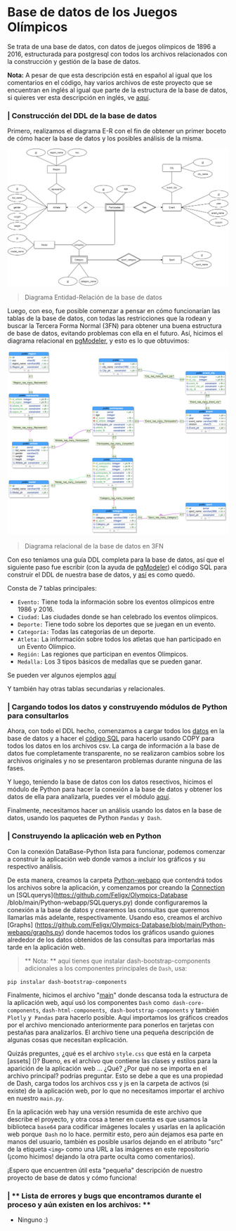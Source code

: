 # Base de datos de los Juegos Olímpicos
Se trata de una base de datos, con datos de juegos olímpicos de 1896 a 2016, estructurada para postgresql con todos los archivos relacionados con la construcción y gestión de la base de datos.

**Nota:** A pesar de que esta descripción está en español al igual que los comentarios en el código, hay varios archivos de este proyecto que se encuentran en inglés al igual que parte de la estructura de la base de datos, si quieres ver esta descripción en inglés, ve [aquí](https://github.com/Feligx/Olympics-Database/blob/main/README.md).

### | Construcción del DDL de la base de datos

Primero, realizamos el diagrama E-R con el fin de obtener un primer boceto de cómo hacer la base de datos y los posibles análisis de la misma.

![Diagrama E-R](https://github.com/Feligx/Olympics-Database/blob/main/Diagrams/Modelo_Base_de_Datos_Olimpicos_3.png)
> Diagrama Entidad-Relación de la base de datos
 
 Luego, con eso, fue posible comenzar a pensar en cómo funcionarían las tablas de la base de datos, con todas las restricciones que la rodean y buscar la Tercera Forma Normal (3FN) para obtener una buena estructura de base de datos, evitando problemas con ella en el futuro. Así, hicimos el diagrama relacional en [pgModeler](https://pgmodeler.io), y esto es lo que obtuvimos:
 
 ![Diagrama relacional](https://github.com/Feligx/Olympics-Database/blob/main/Diagrams/OlympicsR.png)
 > Diagrama relacional de la base de datos en 3FN
 
 Con eso teníamos una guía DDL completa para la base de datos, así que el siguiente paso fue escribir (con la ayuda de [pgModeler](https://pgmodeler.io)) el código SQL para construir el DDL de nuestra base de datos, y [así](https://github.com/Feligx/Olympics-Database/blob/main/relational_olympics.sql) es como quedó.
 
 Consta de 7 tablas principales:
 * `Evento:` Tiene toda la información sobre los eventos olímpicos entre 1986 y 2016.
 * `Ciudad:` Las ciudades donde se han celebrado los eventos olímpicos.
 * `Deporte:` Tiene todo sobre los deportes que se juegan en un evento.
 * `Categoría:` Todas las categorías de un deporte.
 * `Atleta:` La información sobre todos los atletas que han participado en un Evento Olímpico.
 * `Región:` Las regiones que participan en eventos Olímpicos.
 * `Medalla:` Los 3 tipos básicos de medallas que se pueden ganar.

Se pueden ver algunos ejemplos [aquí](https://github.com/Feligx/Olympics-Database/blob/main/tab_examples.md)

Y también hay otras tablas secundarias y relacionales.

### | Cargando todos los datos y construyendo módulos de Python para consultarlos

Ahora, con todo el DDL hecho, comenzamos a cargar todos los [datos](https://github.com/Feligx/Olympics-Database/tree/main/Data) en la base de datos y a hacer el [código SQL](https://github.com/Feligx/Olympics-Database/blob/main/remaining_inserts.sql) para hacerlo usando COPY para todos los datos en los archivos csv. La carga de información a la base de datos fue completamente transparente, no se realizaron cambios sobre los archivos originales y no se presentaron problemas durante ninguna de las fases. 

Y luego, teniendo la base de datos con los datos resectivos, hicimos el módulo de Python para hacer la conexión a la base de datos y obtener los datos de ella para analizarla, puedes ver el módulo [aquí](https://github.com/Feligx/Olympics-Database/blob/main/conexion_olympics.py).

Finalmente, necesitamos hacer un análisis usando los datos en la base de datos, usando los paquetes de Python `Pandas` y` Dash`.

### | Construyendo la aplicación web en Python

Con la conexión DataBase-Python lista para funcionar, podemos comenzar a construir la aplicación web donde vamos a incluir los gráficos y su respectivo análisis.

De esta manera, creamos la carpeta [Python-webapp](https://github.com/Feligx/Olympics-Database/tree/main/Python-webapp) que contendrá todos los archivos sobre la aplicación, y comenzamos por creando la [Connection](https://github.com/Feligx/Olympics-Database/blob/main/Python-webapp/Connection.py) un [SQLquerys](https://github.com/Feligx/Olympics-Database /blob/main/Python-webapp/SQLquerys.py) donde configuraremos la conexión a la base de datos y crearemos las consultas que queremos llamarlas más adelante, respectivamente. Usando eso, creamos el archivo [Graphs] (https://github.com/Feligx/Olympics-Database/blob/main/Python-webapp/graphs.py) donde hacemos todos los gráficos usando guiones alrededor de los datos obtenidos de las consultas para importarlas más tarde en la aplicación web.

> ** Nota: ** aquí tienes que instalar dash-bootstrap-components adicionales a los componentes principales de `Dash`, usa:
```
pip instalar dash-bootstrap-components
```
Finalmente, hicimos el archivo "[main](https://github.com/Feligx/Olympics-Database/blob/main/Python-webapp/main.py)" donde descansa toda la estructura de la aplicación web, aquí usó los componentes `Dash` como` dash-core-components`, `dash-html-components`,` dash-bootstrap-components` y también `Plotly` y` Pandas` para hacerlo posible. Aquí importamos los gráficos creados por el archivo mencionado anteriormente para ponerlos en tarjetas con pestañas para analizarlos. El archivo tiene una pequeña descripción de algunas cosas que necesitan explicación.

Quizás preguntes, ¿qué es el archivo `style.css` que está en la carpeta [assets] ()? Bueno, es el archivo que contiene las clases y estilos para la aparición de la aplicación web ... ¿Qué? ¿Por qué no se importa en el archivo principal? podrías preguntar. Esto se debe a que es una propiedad de Dash, carga todos los archivos css y js en la carpeta de activos (si existe) de la aplicación web, por lo que no necesitamos importar el archivo en nuestro `main.py`.

En la aplicación web hay una versión resumida de este archivo que describe el proyecto, y otra cosa a tener en cuenta es que usamos la biblioteca `base64` para codificar imágenes locales y usarlas en la aplicación web porque` Dash` no lo hace. permitir esto, pero aún dejamos esa parte en manos del usuario, también es posible usarlos dejando en el atributo "src" de la etiqueta `<img>` como una URL a las imágenes en este repositorio (¡como hicimos! dejando la otra parte oculta como comentarios).


¡Espero que encuentren útil esta "pequeña" descripción de nuestro proyecto de base de datos y cómo funciona!

### | ** Lista de errores y bugs que encontramos durante el proceso y aún existen en los archivos: **
* Ninguno :)

